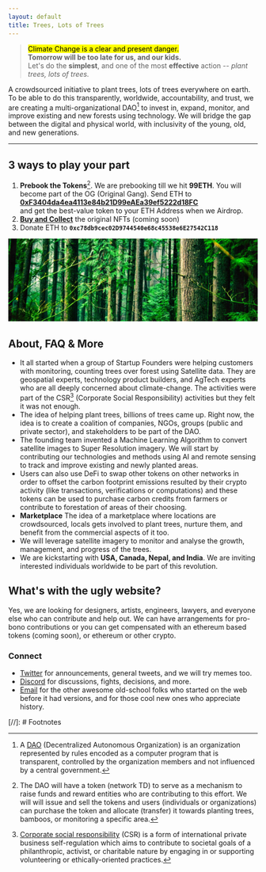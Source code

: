```yaml
---
layout: default
title: Trees, Lots of Trees
---
```


> <mark>Climate Change is a clear and present danger.</mark>\
> __Tomorrow will be too late for us, and our kids.__\
> Let's do the __simplest__, and one of the most __effective__ action -- _plant trees, lots of trees._

A crowdsourced initiative to plant trees, lots of trees everywhere on earth. To be able to do this transparently, worldwide, accountability, and trust, we are creating a multi-organizational DAO[^DAO] to invest in, expand, monitor, and improve existing and new forests using technology. We will bridge the gap between the digital and physical world, with inclusivity of the young, old, and new generations.

---

## 3 ways to play your part

1. __Prebook the Tokens__[^token]. We are prebooking till we hit __99ETH__. You will become part of the OG (Original Gang). Send ETH to\
<a href="https://etherscan.io/address/0xf3404da4ea4113e84b21d99eaea39ef5222d18fc">__0xF3404da4ea4113e84b21D99eAEa39ef5222d18FC__</a>\
and get the best-value token to your ETH Address when we Airdrop.
2. <a href="">__Buy and Collect__</a> the original NFTs (coming soon)
3. Donate ETH to __`0xc78db9cec02D9744540e68c45538e6E27542C118`__

<img class="full" src="/static/img/trees-cover.webp" alt="Trees, Lots of Trees" loading="lazy">

## About, FAQ & More

- It all started when a group of Startup Founders were helping customers with monitoring, counting trees over forest using Satellite data. They are geospatial experts, technology product builders, and AgTech experts who are all deeply concerned about climate-change. The activities were part of the CSR[^CSR] (Corporate Social Responsibility) activities but they felt it was not enough.
- The idea of helping plant trees, billions of trees came up. Right now, the idea is to create a coalition of companies, NGOs, groups (public and private sector), and stakeholders to be part of the DAO.
- The founding team invented a Machine Learning Algorithm to convert satellite images to Super Resolution imagery. We will start by contributing our technologies and methods using AI and remote sensing to track and improve existing and newly planted areas.
- Users can also use DeFi to swap other tokens on other networks in order to offset the carbon footprint emissions resulted by their crypto activity (like transactions, verifications or computations) and these tokens can be used to purchase carbon credits from farmers or contribute to forestation of areas of their choosing.
- __Marketplace__ The idea of a marketplace where locations are crowdsourced, locals gets involved to plant trees, nurture them, and benefit from the commercial aspects of it too.
- We will leverage satellite imagery to monitor and analyse the growth, management, and progress of the trees.
- We are kickstarting with __USA, Canada, Nepal, and India__. We are inviting interested individuals worldwide to be part of this revolution.

## What's with the ugly website?

Yes, we are looking for designers, artists, engineers, lawyers, and everyone else who can contribute and help out. We can have arrangements for pro-bono contributions or you can get compensated with an ethereum based tokens (coming soon), or ethereum or other crypto.

### Connect

- [Twitter](https://twitter.com/TreesMoreTrees) for announcements, general tweets, and we will try memes too.
- [Discord](https://discord.gg/BEmRQ3zp) for discussions, fights, decisions, and more.
- [Email](mailto:hi@treeslotsoftrees.org) for the other awesome old-school folks who started on the web before it had versions, and for those cool new ones who appreciate history.

[//]: # Footnotes

[^DAO]: A [DAO](https://en.wikipedia.org/wiki/Decentralized_autonomous_organization) (Decentralized Autonomous Organization) is an organization represented by rules encoded as a computer program that is transparent, controlled by the organization members and not influenced by a central government.

[^ETH]: [Ethereum](https://ethereum.org/) is the community-run technology powering the cryptocurrency ether (ETH) and thousands of decentralized applications.

[^NFT]: An [NFT](https://en.wikipedia.org/wiki/Non-fungible_token) (non-fungible token) is a unique and non-interchangeable unit of data stored on a digital ledger (blockchain). NFTs can be associated with reproducible digital files such as photos, videos, and audio.

[^CSR]: [Corporate social responsibility](https://en.wikipedia.org/wiki/Corporate_social_responsibility) (CSR) is a form of international private business self-regulation which aims to contribute to societal goals of a philanthropic, activist, or charitable nature by engaging in or supporting volunteering or ethically-oriented practices.

[^token]: The DAO will have a token (network TD) to serve as a mechanism to raise funds and reward entities who are contributing to this effort. We will will issue and sell the tokens and users (individuals or organizations) can purchase the token and allocate (transfer) it towards planting trees, bamboos, or monitoring a specific area.
